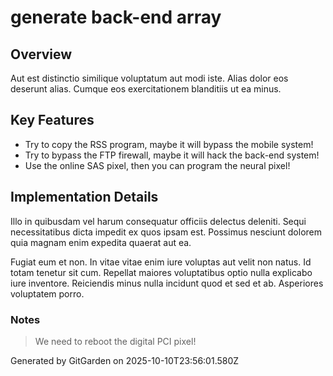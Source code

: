 # generate back-end array

## Overview
Aut est distinctio similique voluptatum aut modi iste. Alias dolor eos deserunt alias. Cumque eos exercitationem blanditiis ut ea minus.

## Key Features
- Try to copy the RSS program, maybe it will bypass the mobile system!
- Try to bypass the FTP firewall, maybe it will hack the back-end system!
- Use the online SAS pixel, then you can program the neural pixel!

## Implementation Details
Illo in quibusdam vel harum consequatur officiis delectus deleniti. Sequi necessitatibus dicta impedit ex quos ipsam est. Possimus nesciunt dolorem quia magnam enim expedita quaerat aut ea.
 Fugiat eum et non. In vitae vitae enim iure voluptas aut velit non natus. Id totam tenetur sit cum. Repellat maiores voluptatibus optio nulla explicabo iure inventore. Reiciendis minus nulla incidunt quod et sed et ab. Asperiores voluptatem porro.

### Notes
> We need to reboot the digital PCI pixel!

Generated by GitGarden on 2025-10-10T23:56:01.580Z